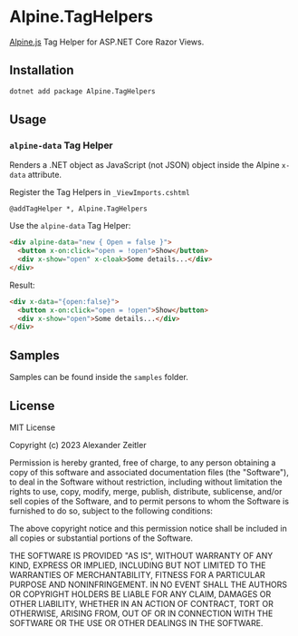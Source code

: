 # Alpine.TagHelpers

[Alpine.js](https://alpinejs.dev) Tag Helper for ASP.NET Core Razor Views.

## Installation

```bash
dotnet add package Alpine.TagHelpers
```

## Usage

### `alpine-data` Tag Helper

Renders a .NET object as JavaScript (not JSON) object inside the Alpine `x-data` attribute.

Register the Tag Helpers in `_ViewImports.cshtml`

```text
@addTagHelper *, Alpine.TagHelpers
```

Use the `alpine-data` Tag Helper:

```html
<div alpine-data="new { Open = false }">
  <button x-on:click="open = !open">Show</button>
  <div x-show="open" x-cloak>Some details...</div>
</div>
```

Result:

```html
<div x-data="{open:false}">
  <button x-on:click="open = !open">Show</button>
  <div x-show="open">Some details...</div>
</div>
```

## Samples

Samples can be found inside the `samples` folder.

## License

MIT License

Copyright (c) 2023 Alexander Zeitler

Permission is hereby granted, free of charge, to any person obtaining a copy
of this software and associated documentation files (the "Software"), to deal
in the Software without restriction, including without limitation the rights
to use, copy, modify, merge, publish, distribute, sublicense, and/or sell
copies of the Software, and to permit persons to whom the Software is
furnished to do so, subject to the following conditions:

The above copyright notice and this permission notice shall be included in all
copies or substantial portions of the Software.

THE SOFTWARE IS PROVIDED "AS IS", WITHOUT WARRANTY OF ANY KIND, EXPRESS OR
IMPLIED, INCLUDING BUT NOT LIMITED TO THE WARRANTIES OF MERCHANTABILITY,
FITNESS FOR A PARTICULAR PURPOSE AND NONINFRINGEMENT. IN NO EVENT SHALL THE
AUTHORS OR COPYRIGHT HOLDERS BE LIABLE FOR ANY CLAIM, DAMAGES OR OTHER
LIABILITY, WHETHER IN AN ACTION OF CONTRACT, TORT OR OTHERWISE, ARISING FROM,
OUT OF OR IN CONNECTION WITH THE SOFTWARE OR THE USE OR OTHER DEALINGS IN THE
SOFTWARE.
